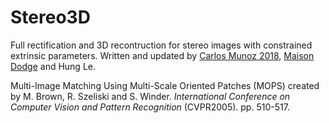 # Stereo3D
Full rectification and 3D recontruction for stereo images with constrained extrinsic parameters. Written and updated by [Carlos Munoz 2018](https://github.com/munozcar), [Maison Dodge](https://github.com/dodgemai) and Hung Le.

Multi-Image Matching Using Multi-Scale Oriented Patches (MOPS) created by M. Brown, R. Szeliski and S. Winder.
_International Conference on Computer Vision and Pattern Recognition_ (CVPR2005). pp. 510-517. 
